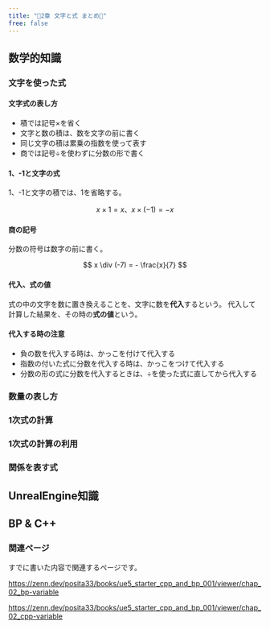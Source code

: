 ```yaml
---
title: "📕2章 文字と式 まとめ📕"
free: false
---
```


## 数学的知識

### 文字を使った式

#### 文字式の表し方

- 積では記号×を省く
- 文字と数の積は、数を文字の前に書く
- 同じ文字の積は累乗の指数を使って表す
- 商では記号÷を使わずに分数の形で書く

#### 1、-1と文字の式

1、-1と文字の積では、1を省略する。

$$
  x \times 1 = x、 x \times (-1) = -x
$$

#### 商の記号

分数の符号は数字の前に書く。

$$
  x \div (-7) = - \frac{x}{7}
$$

#### 代入、式の値

式の中の文字を数に置き換えることを、文字に数を**代入**するという。
代入して計算した結果を、その時の**式の値**という。

#### 代入する時の注意

- 負の数を代入する時は、かっこを付けて代入する
- 指数の付いた式に分数を代入する時は、かっこをつけて代入する
- 分数の形の式に分数を代入するときは、÷を使った式に直してから代入する


### 数量の表し方
### 1次式の計算
### 1次式の計算の利用
### 関係を表す式

## UnrealEngine知識

## BP & C++


### 関連ページ

すでに書いた内容で関連するページです。

https://zenn.dev/posita33/books/ue5_starter_cpp_and_bp_001/viewer/chap_02_bp-variable

https://zenn.dev/posita33/books/ue5_starter_cpp_and_bp_001/viewer/chap_02_cpp-variable
